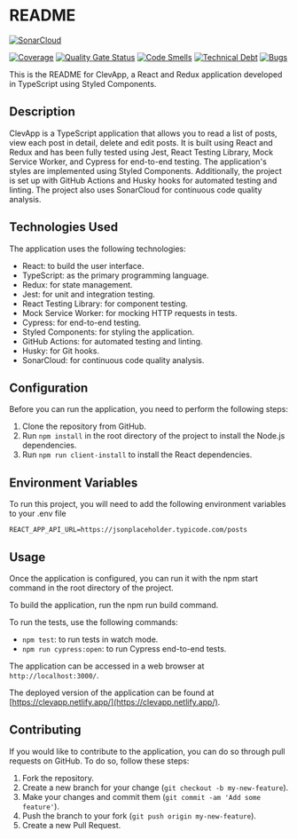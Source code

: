 # README

[![SonarCloud](https://sonarcloud.io/images/project_badges/sonarcloud-white.svg)](https://sonarcloud.io/summary/new_code?id=bertoforteza_clevapp)

[![Coverage](https://sonarcloud.io/api/project_badges/measure?project=bertoforteza_clevapp&metric=coverage)](https://sonarcloud.io/summary/new_code?id=bertoforteza_clevapp)
[![Quality Gate Status](https://sonarcloud.io/api/project_badges/measure?project=bertoforteza_clevapp&metric=alert_status)](https://sonarcloud.io/summary/new_code?id=bertoforteza_clevapp)
[![Code Smells](https://sonarcloud.io/api/project_badges/measure?project=bertoforteza_clevapp&metric=code_smells)](https://sonarcloud.io/summary/new_code?id=bertoforteza_clevapp)
[![Technical Debt](https://sonarcloud.io/api/project_badges/measure?project=bertoforteza_clevapp&metric=sqale_index)](https://sonarcloud.io/summary/new_code?id=bertoforteza_clevapp)
[![Bugs](https://sonarcloud.io/api/project_badges/measure?project=bertoforteza_clevapp&metric=bugs)](https://sonarcloud.io/summary/new_code?id=bertoforteza_clevapp)

This is the README for ClevApp, a React and Redux application developed in TypeScript using Styled Components.

## Description

ClevApp is a TypeScript application that allows you to read a list of posts, view each post in detail, delete and edit posts. It is built using React and Redux and has been fully tested using Jest, React Testing Library, Mock Service Worker, and Cypress for end-to-end testing. The application's styles are implemented using Styled Components. Additionally, the project is set up with GitHub Actions and Husky hooks for automated testing and linting. The project also uses SonarCloud for continuous code quality analysis.

## Technologies Used

The application uses the following technologies:

- React: to build the user interface.
- TypeScript: as the primary programming language.
- Redux: for state management.
- Jest: for unit and integration testing.
- React Testing Library: for component testing.
- Mock Service Worker: for mocking HTTP requests in tests.
- Cypress: for end-to-end testing.
- Styled Components: for styling the application.
- GitHub Actions: for automated testing and linting.
- Husky: for Git hooks.
- SonarCloud: for continuous code quality analysis.

## Configuration

Before you can run the application, you need to perform the following steps:

1.  Clone the repository from GitHub.
2.  Run `npm install` in the root directory of the project to install the Node.js dependencies.
3.  Run `npm run client-install` to install the React dependencies.

## Environment Variables

To run this project, you will need to add the following environment variables to your .env file

`REACT_APP_API_URL=https://jsonplaceholder.typicode.com/posts`

## Usage

Once the application is configured, you can run it with the npm start command in the root directory of the project.

To build the application, run the npm run build command.

To run the tests, use the following commands:

- `npm test`: to run tests in watch mode.
- `npm run cypress:open`: to run Cypress end-to-end tests.

The application can be accessed in a web browser at `http://localhost:3000/`.

The deployed version of the application can be found at [https://clevapp.netlify.app/](https://clevapp.netlify.app/).

## Contributing

If you would like to contribute to the application, you can do so through pull requests on GitHub. To do so, follow these steps:

1.  Fork the repository.
2.  Create a new branch for your change (`git checkout -b my-new-feature`).
3.  Make your changes and commit them (`git commit -am 'Add some feature'`).
4.  Push the branch to your fork (`git push origin my-new-feature`).
5.  Create a new Pull Request.
